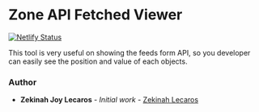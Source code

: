 # Zone API Fetched Viewer

[![Netlify Status](https://api.netlify.com/api/v1/badges/ab819013-cc1f-4731-81fe-1c6c5299a1b0/deploy-status)](https://app.netlify.com/sites/zone-api-fetched-viewer/deploys)

This tool is very useful on showing the feeds form API, so you developer can easily see the position and value of each objects.

### Author

* **Zekinah Joy Lecaros** - *Initial work* - [Zekinah Lecaros](https://github.com/zekinah)